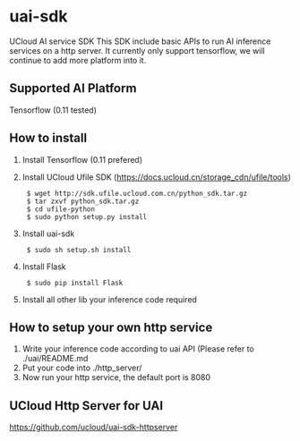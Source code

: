 # uai-sdk
UCloud AI service SDK
This SDK include basic APIs to run AI inference services on a http server.
It currently only support tensorflow, we will continue to add more platform into it.

## Supported AI Platform
Tensorflow (0.11 tested)

## How to install
1. Install Tensorflow (0.11 prefered)
2. Install UCloud Ufile SDK (https://docs.ucloud.cn/storage_cdn/ufile/tools)

        $ wget http://sdk.ufile.ucloud.com.cn/python_sdk.tar.gz
        $ tar zxvf python_sdk.tar.gz
        $ cd ufile-python
        $ sudo python setup.py install

3. Install uai-sdk

        $ sudo sh setup.sh install

4. Install Flask

        $ sudo pip install Flask

5. Install all other lib your inference code required

## How to setup your own http service
1. Write your inference code according to uai API (Please refer to ./uai/README.md
2. Put your code into ./http_server/
3. Now run your http service, the default port is 8080

## UCloud Http Server for UAI
https://github.com/ucloud/uai-sdk-httpserver
